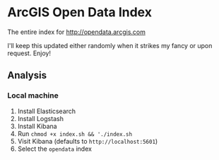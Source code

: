 # ArcGIS Open Data Index
The entire index for http://opendata.arcgis.com

I'll keep this updated either randomly when it strikes my fancy or upon request. Enjoy!

## Analysis
### Local machine
1. Install Elasticsearch
2. Install Logstash
3. Install Kibana
4. Run `chmod +x index.sh && './index.sh`
5. Visit Kibana (defaults to `http://localhost:5601`)
6. Select the `opendata` index

